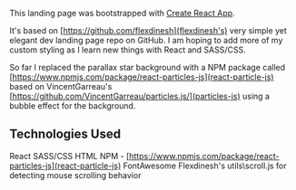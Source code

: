 This landing page was bootstrapped with [Create React App](https://github.com/facebook/create-react-app).

It's based on [https://github.com/flexdinesh](flexdinesh's) very simple yet elegant dev landing page repo on GitHub. I am hoping to add more of my custom styling as I learn new things with React and SASS/CSS.

So far I replaced the parallax star background with a NPM package called [https://www.npmjs.com/package/react-particles-js](react-particle-js) based on VincentGarreau's [https://github.com/VincentGarreau/particles.js/](particles-js) using a bubble effect for the background.

## Technologies Used

React
SASS/CSS
HTML
NPM - [https://www.npmjs.com/package/react-particles-js](react-particle-js)
FontAwesome
Flexdinesh's utils\scroll.js for detecting mouse scrolling behavior